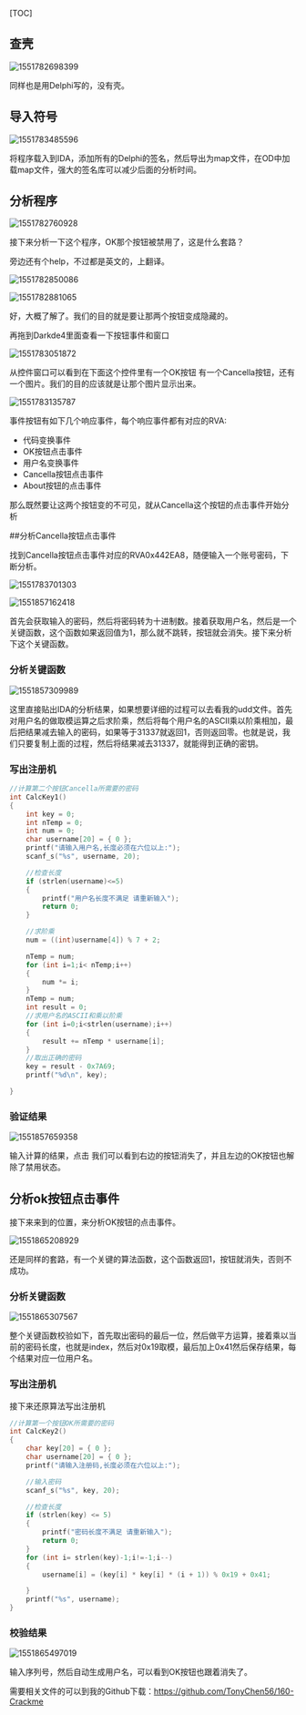 [TOC]

## 查壳

![1551782698399](assets/1551782698399.png)

同样也是用Delphi写的，没有壳。

## 导入符号

![1551783485596](assets/1551783485596.png)

将程序载入到IDA，添加所有的Delphi的签名，然后导出为map文件，在OD中加载map文件，强大的签名库可以减少后面的分析时间。

## 分析程序

![1551782760928](assets/1551782760928.png)

接下来分析一下这个程序，OK那个按钮被禁用了，这是什么套路？

旁边还有个help，不过都是英文的，上翻译。

![1551782850086](assets/1551782850086.png)

![1551782881065](assets/1551782881065.png)

好，大概了解了。我们的目的就是要让那两个按钮变成隐藏的。

再拖到Darkde4里面查看一下按钮事件和窗口

![1551783051872](assets/1551783051872.png)

从控件窗口可以看到在下面这个控件里有一个OK按钮 有一个Cancella按钮，还有一个图片。我们的目的应该就是让那个图片显示出来。

![1551783135787](assets/1551783135787.png)



事件按钮有如下几个响应事件，每个响应事件都有对应的RVA:

- 代码变换事件
- OK按钮点击事件
- 用户名变换事件
- Cancella按钮点击事件
- About按钮的点击事件

那么既然要让这两个按钮变的不可见，就从Cancella这个按钮的点击事件开始分析

##分析Cancella按钮点击事件

找到Cancella按钮点击事件对应的RVA0x442EA8，随便输入一个账号密码，下断分析。

![1551783701303](assets/1551783701303.png)

![1551857162418](assets/1551857162418.png)

首先会获取输入的密码，然后将密码转为十进制数。接着获取用户名，然后是一个关键函数，这个函数如果返回值为1，那么就不跳转，按钮就会消失。接下来分析下这个关键函数。

### 分析关键函数

![1551857309989](assets/1551857309989.png)

这里直接贴出IDA的分析结果，如果想要详细的过程可以去看我的udd文件。首先对用户名的做取模运算之后求阶乘，然后将每个用户名的ASCII乘以阶乘相加，最后把结果减去输入的密码，如果等于31337就返回1，否则返回零。也就是说，我们只要复制上面的过程，然后将结果减去31337，就能得到正确的密钥。

### 写出注册机

```C++
//计算第二个按钮Cancella所需要的密码
int CalcKey1()
{
	int key = 0;
	int nTemp = 0;
	int num = 0;		
	char username[20] = { 0 };
	printf("请输入用户名,长度必须在六位以上:");
	scanf_s("%s", username, 20);

	//检查长度
	if (strlen(username)<=5)
	{
		printf("用户名长度不满足 请重新输入");
		return 0;
	}

	//求阶乘
	num = ((int)username[4]) % 7 + 2;

	nTemp = num;
	for (int i=1;i< nTemp;i++)
	{
		num *= i;
	}
	nTemp = num;
	int result = 0;
	//求用户名的ASCII和乘以阶乘
	for (int i=0;i<strlen(username);i++)
	{
		result += nTemp * username[i];
	}
	//取出正确的密码
	key = result - 0x7A69;
	printf("%d\n", key);

}
```

### 验证结果

![1551857659358](assets/1551857659358.png)

输入计算的结果，点击 我们可以看到右边的按钮消失了，并且左边的OK按钮也解除了禁用状态。

## 分析ok按钮点击事件

接下来来到的位置，来分析OK按钮的点击事件。

![1551865208929](assets/1551865208929.png)

还是同样的套路，有一个关键的算法函数，这个函数返回1，按钮就消失，否则不成功。

### 分析关键函数

![1551865307567](assets/1551865307567.png)

整个关键函数校验如下，首先取出密码的最后一位，然后做平方运算，接着乘以当前的密码长度，也就是index，然后对0x19取模，最后加上0x41然后保存结果，每个结果对应一位用户名。

### 写出注册机

接下来还原算法写出注册机

```C++
//计算第一个按钮OK所需要的密码
int CalcKey2()
{
	char key[20] = { 0 };
	char username[20] = { 0 };
	printf("请输入注册码,长度必须在六位以上:");

	//输入密码
	scanf_s("%s", key, 20);

	//检查长度
	if (strlen(key) <= 5)
	{
		printf("密码长度不满足 请重新输入");
		return 0;
	}
	for (int i= strlen(key)-1;i!=-1;i--)
	{
		username[i] = (key[i] * key[i] * (i + 1)) % 0x19 + 0x41;

	}
	printf("%s", username);
}
```

### 校验结果

![1551865497019](assets/1551865497019.png)

输入序列号，然后自动生成用户名，可以看到OK按钮也跟着消失了。

需要相关文件的可以到我的Github下载：https://github.com/TonyChen56/160-Crackme









